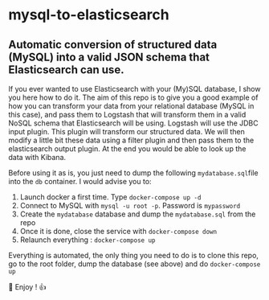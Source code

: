 # mysql-to-elasticsearch
## Automatic conversion of structured data (MySQL) into a valid JSON schema that Elasticsearch can use.

If you ever wanted to use Elasticsearch with your (My)SQL database, I show you here how to do it.
The aim of this repo is to give you a good example of how you can transform your data from your relational database (MySQL in this case), and pass them to Logstash that will transform them in a valid NoSQL schema that Elasticsearch will be using.
Logstash will use the JDBC input plugin. This plugin will transform our structured data.
We will then modify a little bit these data using a filter plugin and then pass them to the elasticsearch output plugin.
At the end you would be able to look up the data with Kibana.

Before using it as is, you just need to dump the following ````mydatabase.sql````file into the ````db```` container. I would advise you to:
1. Launch docker a first time. Type ````docker-compose up -d````
2. Connect to MySQL with ````mysql -u root -p````. Password is ````mypassword````
3. Create the ````mydatabase```` database and dump the ````mydatabase.sql```` from the repo
4. Once it is done, close the service with ````docker-compose down````
5. Relaunch everything : ````docker-compose up````

Everything is automated, the only thing you need to do is to clone this repo, go to the root folder, dump the database (see above) and do ````docker-compose up````

:rocket: Enjoy ! :+1:
